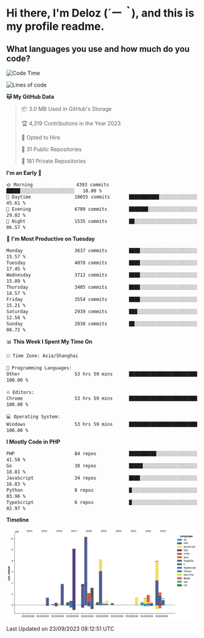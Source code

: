 # **Hi there, I'm Deloz (*´ー｀*), and this is my profile readme.**

## **What languages you use and how much do you code?**

<!--START_SECTION:waka-->
![Code Time](http://img.shields.io/badge/Code%20Time-2%2C462%20hrs%202%20mins-blue)

![Lines of code](https://img.shields.io/badge/From%20Hello%20World%20I%27ve%20Written-32.8%20million%20lines%20of%20code-blue)

**🐱 My GitHub Data** 

> 📦 3.0 MB Used in GitHub's Storage 
 > 
> 🏆 4,319 Contributions in the Year 2023
 > 
> 💼 Opted to Hire
 > 
> 📜 31 Public Repositories 
 > 
> 🔑 181 Private Repositories 
 > 
**I'm an Early 🐤** 

```text
🌞 Morning                4393 commits        █████░░░░░░░░░░░░░░░░░░░░   18.80 % 
🌆 Daytime                10655 commits       ███████████░░░░░░░░░░░░░░   45.61 % 
🌃 Evening                6780 commits        ███████░░░░░░░░░░░░░░░░░░   29.02 % 
🌙 Night                  1535 commits        ██░░░░░░░░░░░░░░░░░░░░░░░   06.57 % 
```
📅 **I'm Most Productive on Tuesday** 

```text
Monday                   3637 commits        ████░░░░░░░░░░░░░░░░░░░░░   15.57 % 
Tuesday                  4078 commits        ████░░░░░░░░░░░░░░░░░░░░░   17.45 % 
Wednesday                3712 commits        ████░░░░░░░░░░░░░░░░░░░░░   15.89 % 
Thursday                 3405 commits        ████░░░░░░░░░░░░░░░░░░░░░   14.57 % 
Friday                   3554 commits        ████░░░░░░░░░░░░░░░░░░░░░   15.21 % 
Saturday                 2939 commits        ███░░░░░░░░░░░░░░░░░░░░░░   12.58 % 
Sunday                   2038 commits        ██░░░░░░░░░░░░░░░░░░░░░░░   08.72 % 
```


📊 **This Week I Spent My Time On** 

```text
🕑︎ Time Zone: Asia/Shanghai

💬 Programming Languages: 
Other                    53 hrs 59 mins      █████████████████████████   100.00 % 

🔥 Editors: 
Chrome                   53 hrs 59 mins      █████████████████████████   100.00 % 

💻 Operating System: 
Windows                  53 hrs 59 mins      █████████████████████████   100.00 % 
```

**I Mostly Code in PHP** 

```text
PHP                      84 repos            ██████████░░░░░░░░░░░░░░░   41.58 % 
Go                       38 repos            █████░░░░░░░░░░░░░░░░░░░░   18.81 % 
JavaScript               34 repos            ████░░░░░░░░░░░░░░░░░░░░░   16.83 % 
Python                   8 repos             █░░░░░░░░░░░░░░░░░░░░░░░░   03.96 % 
TypeScript               6 repos             █░░░░░░░░░░░░░░░░░░░░░░░░   02.97 % 
```



**Timeline**

![Lines of Code chart](https://raw.githubusercontent.com/deloz/deloz/main/assets/bar_graph.png)


 Last Updated on 23/09/2023 08:12:51 UTC
<!--END_SECTION:waka-->
